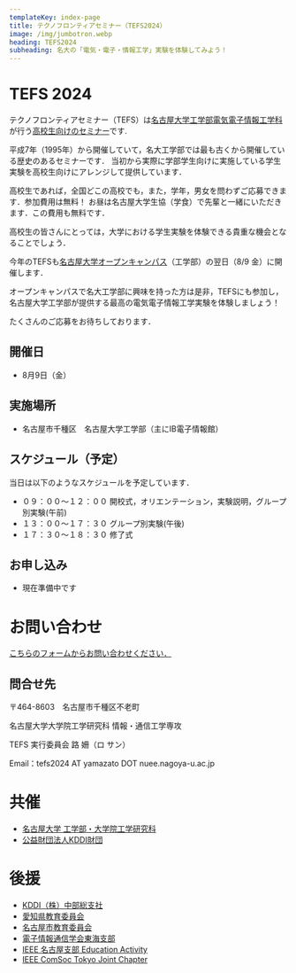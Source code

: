 ```yaml
---
templateKey: index-page
title: テクノフロンティアセミナー（TEFS2024）
image: /img/jumbotron.webp
heading: TEFS2024
subheading: 名大の「電気・電子・情報工学」実験を体験してみよう！
---
```


# TEFS 2024

テクノフロンティアセミナー（TEFS）は[名古屋大学工学部電気電子情報工学科](https://www.nuee.nagoya-u.ac.jp/)が行う[高校生向けのセミナー](https://www.echo.nuee.nagoya-u.ac.jp/tefs/index.html)です.

平成7年（1995年）から開催していて，名大工学部では最も古くから開催している歴史のあるセミナーです．
当初から実際に学部学生向けに実施している学生実験を高校生向けにアレンジして提供しています．

高校生であれば，全国どこの高校でも，また，学年，男女を問わずご応募できます．参加費用は無料！
お昼は名古屋大学生協（学食）で先輩と一緒にいただきます．この費用も無料です．

高校生の皆さんにとっては，大学における学生実験を体験できる貴重な機会となることでしょう．

今年のTEFSも[名古屋大学オープンキャンパス](https://www.nagoya-u.ac.jp/admissions/exam/open-campus/open-campus/index.html)（工学部）の翌日（8/9 金）に開催します．

オープンキャンパスで名大工学部に興味を持った方は是非，TEFSにも参加し，名古屋大学工学部が提供する最高の電気電子情報工学実験を体験しましょう！

たくさんのご応募をお待ちしております．

## 開催日
- 8月9日（金）

## 実施場所
- 名古屋市千種区　名古屋大学工学部（主にIB電子情報館）

## スケジュール（予定）
当日は以下のようなスケジュールを予定しています．

- ０９：００～１２：００	開校式，オリエンテーション，実験説明，グループ別実験(午前)
- １３：００～１７：３０	グループ別実験(午後) 
- １７：３０～１８：３０	修了式

## お申し込み
- 現在準備中です

# お問い合わせ

[こちらのフォームからお問い合わせください．](https://docs.google.com/forms/d/e/1FAIpQLScEQw3lxo1LltghuuCKHDOAHp9dpMmukafGxiUbOMwJGqtV_g/viewform?usp=sf_link)

## 問合せ先

〒464-8603　名古屋市千種区不老町

名古屋大学大学院工学研究科 情報・通信工学専攻

TEFS 実行委員会 路 姍（ロ サン）

<!-- Tel : 052-789-3165 -->

Email：tefs2024 AT yamazato DOT nuee.nagoya-u.ac.jp

# 共催
- [名古屋大学 工学部・大学院工学研究科](https://www.engg.nagoya-u.ac.jp)
- [公益財団法人KDDI財団](http://www.kddi-foundation.or.jp/)

# 後援
- [KDDI（株）中部総支社](https://www.kddi.com/)
- [愛知県教育委員会](https://www.pref.aichi.jp/site/aichinokyoiku/)
- [名古屋市教育委員会](https://www.city.nagoya.jp/shisei/category/62-10-0-0-0-0-0-0-0-0.html)
- [電子情報通信学会東海支部](https://www.ieice.org/tokai/)
- [IEEE 名古屋支部 Education Activity](https://ieee-jp.org/section/nagoya/)
- [IEEE ComSoc Tokyo Joint Chapter](https://yamazato.nuee.nagoya-u.ac.jp/IEEE-ComSoc-Tokyo-Joint-Chapter/)
